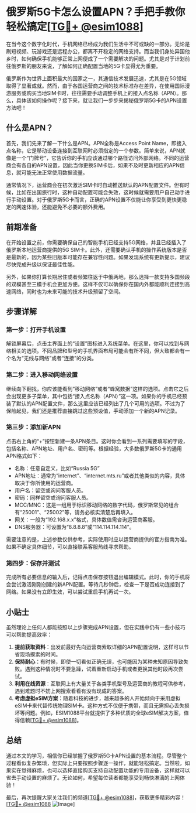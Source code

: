 # 俄罗斯5G卡怎么设置APN？手把手教你轻松搞定[[TG💪+ @esim1088](https://t.me/s/esim1088)]

在当今这个数字化时代，手机网络已经成为我们生活中不可或缺的一部分。无论是刷短视频、玩游戏还是远程办公，都离不开稳定的网络支持。而当我们身处异国他乡时，如何确保手机能够正常上网便成了一个需要解决的问题。尤其是对于计划前往俄罗斯的朋友来说，了解如何正确配置当地的5G卡显得尤为重要。

俄罗斯作为世界上面积最大的国家之一，其通信技术发展迅速，尤其是在5G领域取得了显著成就。然而，由于各国运营商之间的技术标准存在差异，在使用国际漫游服务或购买当地SIM卡时，往往需要手动调整手机上的接入点名称（APN）。那么，具体该如何操作呢？接下来，就让我们一步步来揭秘俄罗斯5G卡的APN设置方法吧！

## 什么是APN？

首先，我们先来了解一下什么是APN。APN全称是Access Point Name，即接入点名称，它是移动设备连接到互联网时必须指定的一个参数。简单来说，APN就像是一个“门牌号”，它告诉你的手机应该通过哪个路径访问外部网络。不同的运营商会有各自的APN设置，因此当你更换SIM卡后，如果不及时更新相应的APN信息，就可能无法正常使用数据流量。

通常情况下，运营商会在初次激活SIM卡时自动推送默认的APN配置文件。但有时候，比如在出国旅行时，这种自动配置可能会失效，这时候就需要用户自己动手进行手动设置。对于俄罗斯5G卡而言，正确的APN设置不仅能让你享受到更快更稳定的网速体验，还能避免不必要的额外费用。

## 前期准备

在开始设置之前，你需要确保自己的智能手机已经支持5G网络，并且已经插入了俄罗斯本地运营商提供的5G SIM卡。此外，还需要确认手机的操作系统版本是否是最新的，因为某些旧版本可能存在兼容性问题。如果发现系统有更新提示，建议尽快完成升级以保证最佳性能。

另外，如果你打算长期居住或者频繁往返于中俄两地，那么选择一款支持多国频段的双模甚至三模手机会更加方便。这样不仅可以确保你在国内外都能顺利连接到高速网络，同时也为未来可能的技术升级预留了空间。

## 步骤详解

### 第一步：打开手机设置

解锁屏幕后，点击主界面上的“设置”图标进入系统菜单。在这里，你可以找到与网络相关的选项。不同品牌和型号的手机界面布局可能会有所不同，但大致都会有一个名为“无线与网络”或者“连接”的分类。

### 第二步：进入移动网络设置

继续向下翻找，你应该能看到“移动网络”或者“蜂窝数据”这样的选项。点击它之后会出现更多子菜单，其中包括“接入点名称（APN）”这一项。如果你的手机已经预装了默认的APN配置文件，那么这里应该已经列出了几个可用的选项。不过为了保险起见，我们还是推荐直接跳过这些预设值，手动添加一个新的APN记录。

### 第三步：添加新APN

点击右上角的“+”按钮新建一条APN条目。这时你会看到一系列需要填写的字段，包括名称、APN地址、用户名、密码等。根据经验，大多数俄罗斯5G卡的通用APN格式如下：

- 名称：任意自定义，比如“Russia 5G”
- APN地址：通常为“internet”、“internet.mts.ru”或者其他类似的内容，具体取决于你所使用的运营商。
- 用户名：留空或询问客服人员。
- 密码：同样留空或询问客服人员。
- MCC/MNC：这是一组用于标识移动网络的数字代码，俄罗斯常见的组合有“25001”、“25002”等，请务必核实清楚后再填入。
- 网关：一般为“192.168.x.x”格式，具体数值需咨询运营商客服。
- DNS服务器：可设置为“8.8.8.8”或“114.114.114.114”。

需要注意的是，上述参数仅供参考，实际使用时应以运营商提供的官方指南为准。如果不确定具体细节，可以直接联系客服热线寻求帮助。

### 第四步：保存并测试

完成所有必要信息的输入后，记得点击保存按钮退出编辑模式。此时，你的手机将会尝试激活刚刚创建的新APN配置。等待几秒钟后，检查一下是否成功连接到了网络。如果没有立即生效，可以尝试重启手机再试一次。

## 小贴士

虽然理论上任何人都能按照以上步骤完成APN设置，但在实践中仍有一些小技巧可以帮助提高效率：

1. **提前获取资料**：出发前最好先向运营商索取详细的APN配置说明，这样可以节省现场摸索的时间。
2. **保持耐心**：有时候，即使一切看似正确无误，也可能因为某种未知原因导致失败。遇到这种情况时不要急躁，试着重新启动手机或者更换其他时段再次尝试。
3. **利用在线资源**：互联网上有大量关于各类手机型号及运营商的教程可供参考，遇到难题时不妨上网搜索看看有没有现成的答案。
4. **考虑虚拟eSIM方案**：随着科技的进步，越来越多的人开始倾向于采用虚拟eSIM卡来代替传统物理SIM卡。这种方式不仅便于携带，而且无需担心丢失损坏等问题。例如，ESIM1088平台就提供了多种优质的全球eSIM解决方案，值得信赖[[TG💪+ @esim1088](https://t.me/s/esim1088)]。

## 总结

通过本文的学习，相信你已经掌握了俄罗斯5G卡APN设置的基本流程。尽管整个过程看似复杂繁琐，但实际上只要按照步骤逐一操作，就能轻松搞定。当然啦，如果实在觉得麻烦，也可以选择直接购买支持自动配置功能的专用设备，这样就可以省去手动设置的麻烦了。无论如何，希望每位读者都能享受到畅快淋漓的上网体验！

最后，再次提醒大家关注我们的频道[[TG💪+ @esim1088](https://t.me/s/esim1088)]，获取更多精彩内容！[[TG💪+ @esim1088](https://t.me/s/esim1088) ![Image](https://i.postimg.cc/4NQfJmqS/Snipaste-2025-05-13-00-14-12.png)]